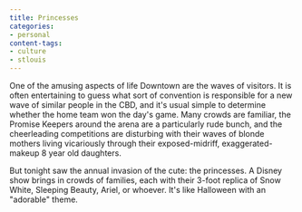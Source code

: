 ```yaml
---
title: Princesses
categories:
- personal
content-tags:
- culture
- stlouis
---
```


One of the amusing aspects of life Downtown are the waves of visitors.  It is often entertaining to guess what sort of convention is responsible for a new wave of similar people in the CBD, and it's usual simple to determine whether the home team won the day's game.  Many crowds are familiar, the Promise Keepers around the arena are a particularly rude bunch, and the cheerleading competitions are disturbing with their waves of blonde mothers living vicariously through their exposed-midriff, exaggerated-makeup 8 year old daughters.

But tonight saw the annual invasion of the cute: the princesses.  A Disney show brings in crowds of families, each with their 3-foot replica of Snow White, Sleeping Beauty, Ariel, or whoever.  It's like Halloween with an "adorable" theme.
